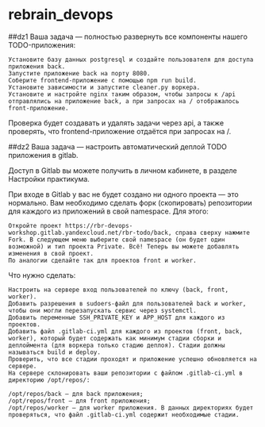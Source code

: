 # rebrain_devops
##dz1
Ваша задача — полностью развернуть все компоненты нашего TODO-приложения:

    Установите базу данных postgresql и создайте пользователя для доступа приложения back.
    Запустите приложение back на порту 8080.
    Соберите frontend-приложение с помощью npm run build.
    Установите зависимости и запустите cleaner.py воркера.
    Установите и настройте nginx таким образом, чтобы запросы к /api отправлялись на приложение back, а при запросах на / отображалось front-приложение.

Проверка будет создавать и удалять задачи через api, а также проверять, что frontend-приложение отдаётся при запросах на /.

##dz2
Ваша задача — настроить автоматический деплой TODO приложения в gitlab.

Доступ в Gitlab вы можете получить в личном кабинете, в разделе Настройки практикума.

При входе в Gitlab у вас не будет создано ни одного проекта — это нормально. Вам необходимо сделать форк (скопировать) репозитории для каждого из приложений в свой namespace. Для этого:

    Откройте проект https://rbr-devops-workshop.gitlab.yandexcloud.net/rbr-todo/back, справа сверху нажмите Fork. В следующем меню выберите свой namespace (он будет один возможной) и тип проекта Private. Всё! Теперь вы можете добавлять изменения в свой проект.
    По аналогии сделайте так для проектов front и worker.

Что нужно сделать:

    Настроить на сервере вход пользователей по ключу (back, front, worker).
    Добавить разрешения в sudoers-файл для пользователей back и worker, чтобы они могли перезапускать сервис через systemctl.
    Добавить переменные SSH_PRIVATE_KEY и APP_HOST для каждого из проектов.
    Добавить файл .gitlab-ci.yml для каждого из проектов (front, back, worker), который будет содержать как минимум стадии сборки и деплоймента (для воркера только стадию деплоя). Стадии должны называться build и deploy.
    Проверить, что все стадии проходят и приложение успешно обновляется на сервере.
    На сервере склонировать ваши репозитории с файлом .gitlab-ci.yml в директорию /opt/repos/:

    /opt/repos/back — для back приложения;
    /opt/repos/front — для front приложения;
    /opt/repos/worker — для worker приложения. В данных директориях будет проверяться, что файл .gitlab-ci.yml содержит необходимые стадии.

